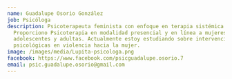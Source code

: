 ```yaml
---
name: Guadalupe Osorio González
job: Psicóloga
description: Psicoterapeuta feminista con enfoque en terapia sistémica.
  Proporciono Psicoterapia en modalidad presencial y en línea a mujeres
  adolescentes y adultas. Actualmente estoy estudiando sobre intervenciones
  psicológicas en violencia hacia la mujer.
image: /images/media/Lupita-psicologa.png
facebook: https://www.facebook.com/psicguadalupe.osorio.7
email: psic.guadalupe.osorio@gmail.com
---
```

